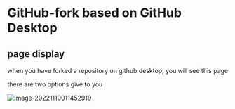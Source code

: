 # GitHub-fork based on GitHub Desktop

## page display

when you have forked a repository on github desktop, you will see this page

there are two options give to you

![image-20221119011452919](E:\Typora\ty_Photo\image-20221119011452919.png)

